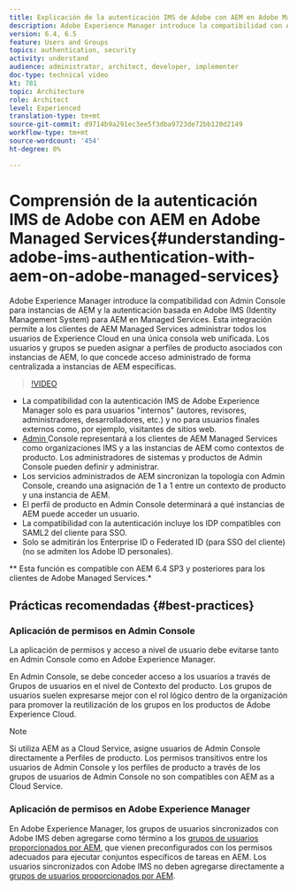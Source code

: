 ```yaml
---
title: Explicación de la autenticación IMS de Adobe con AEM en Adobe Managed Services
description: Adobe Experience Manager introduce la compatibilidad con Admin Console para instancias de AEM y la autenticación basada en Adobe IMS (Identity Management System) para AEM en Managed Services.   Esta integración permite a los clientes de AEM Managed Services administrar todos los usuarios de Experience Cloud en una única consola web unificada. Los usuarios y grupos se pueden asignar a perfiles de producto asociados con instancias de AEM, lo que concede acceso administrado de forma centralizada a instancias de AEM específicas.
version: 6.4, 6.5
feature: Users and Groups
topics: authentication, security
activity: understand
audience: administrator, architect, developer, implementer
doc-type: technical video
kt: 781
topic: Architecture
role: Architect
level: Experienced
translation-type: tm+mt
source-git-commit: d9714b9a291ec3ee5f3dba9723de72bb120d2149
workflow-type: tm+mt
source-wordcount: '454'
ht-degree: 0%

---
```



# Comprensión de la autenticación IMS de Adobe con AEM en Adobe Managed Services{#understanding-adobe-ims-authentication-with-aem-on-adobe-managed-services}

Adobe Experience Manager introduce la compatibilidad con Admin Console para instancias de AEM y la autenticación basada en Adobe IMS (Identity Management System) para AEM en Managed Services.   Esta integración permite a los clientes de AEM Managed Services administrar todos los usuarios de Experience Cloud en una única consola web unificada. Los usuarios y grupos se pueden asignar a perfiles de producto asociados con instancias de AEM, lo que concede acceso administrado de forma centralizada a instancias de AEM específicas.

>[!VIDEO](https://video.tv.adobe.com/v/26170?quality=12&learn=on)

* La compatibilidad con la autenticación IMS de Adobe Experience Manager solo es para usuarios &quot;internos&quot; (autores, revisores, administradores, desarrolladores, etc.) y no para usuarios finales externos como, por ejemplo, visitantes de sitios web.
* [Admin ](https://adminconsole.adobe.com/) Console representará a los clientes de AEM Managed Services como organizaciones IMS y a las instancias de AEM como contextos de producto. Los administradores de sistemas y productos de Admin Console pueden definir y administrar.
* Los servicios administrados de AEM sincronizan la topología con Admin Console, creando una asignación de 1 a 1 entre un contexto de producto y una instancia de AEM.
* El perfil de producto en Admin Console determinará a qué instancias de AEM puede acceder un usuario.
* La compatibilidad con la autenticación incluye los IDP compatibles con SAML2 del cliente para SSO.
* Solo se admitirán los Enterprise ID o Federated ID (para SSO del cliente) (no se admiten los Adobe ID personales).

** Esta función es compatible con AEM 6.4 SP3 y posteriores para los clientes de Adobe Managed Services.*

## Prácticas recomendadas {#best-practices}

### Aplicación de permisos en Admin Console

La aplicación de permisos y acceso a nivel de usuario debe evitarse tanto en Admin Console como en Adobe Experience Manager.

En Admin Console, se debe conceder acceso a los usuarios a través de Grupos de usuarios en el nivel de Contexto del producto. Los grupos de usuarios suelen expresarse mejor con el rol lógico dentro de la organización para promover la reutilización de los grupos en los productos de Adobe Experience Cloud.

>[!NOTE]
>
> Si utiliza AEM as a Cloud Service, asigne usuarios de Admin Console directamente a Perfiles de producto. Los permisos transitivos entre los usuarios de Admin Console y los perfiles de producto a través de los grupos de usuarios de Admin Console no son compatibles con AEM as a Cloud Service.

### Aplicación de permisos en Adobe Experience Manager

En Adobe Experience Manager, los grupos de usuarios sincronizados con Adobe IMS deben agregarse como término a los [grupos de usuarios proporcionados por AEM](https://helpx.adobe.com/experience-manager/6-4/sites/administering/using/security.html), que vienen preconfigurados con los permisos adecuados para ejecutar conjuntos específicos de tareas en AEM. Los usuarios sincronizados con Adobe IMS no deben agregarse directamente a [grupos de usuarios proporcionados por AEM](https://helpx.adobe.com/experience-manager/6-4/sites/administering/using/security.html).
